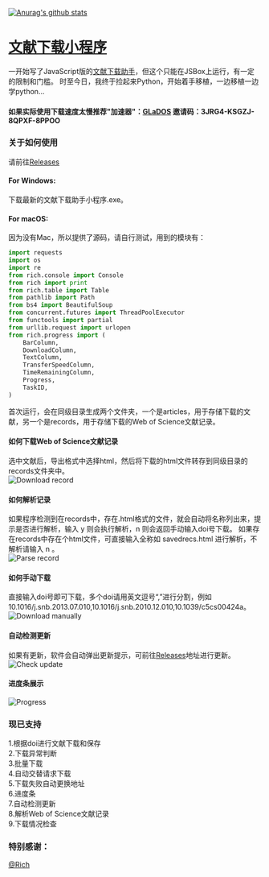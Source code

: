 [![Anurag's github stats](https://github-readme-stats.vercel.app/api?username=evilbutcher)](https://github.com/anuraghazra/github-readme-stats)

# [文献下载小程序](https://github.com/evilbutcher/Python/tree/master/ArticlesHelper)
一开始写了JavaScript版的[文献下载助手](https://github.com/evilbutcher/Code/tree/master/%E6%96%87%E7%8C%AE%E4%B8%8B%E8%BD%BD/%E6%96%87%E7%8C%AE%E4%B8%8B%E8%BD%BD%E5%8A%A9%E6%89%8B)，但这个只能在JSBox上运行，有一定的限制和门槛。
时至今日，我终于捡起来Python，开始着手移植，一边移植一边学python...  
#### 如果实际使用下载速度太慢推荐"加速器"：[GLaDOS](https://github.com/glados-network/GLaDOS) 邀请码：3JRG4-KSGZJ-8QPXF-8PPOO
### 关于如何使用
请前往[Releases](https://github.com/evilbutcher/Python/releases)  

#### For Windows:  
下载最新的文献下载助手小程序.exe。  
#### For macOS:  
因为没有Mac，所以提供了源码，请自行测试，用到的模块有：
```python
import requests
import os
import re
from rich.console import Console
from rich import print
from rich.table import Table
from pathlib import Path
from bs4 import BeautifulSoup
from concurrent.futures import ThreadPoolExecutor
from functools import partial
from urllib.request import urlopen
from rich.progress import (
    BarColumn,
    DownloadColumn,
    TextColumn,
    TransferSpeedColumn,
    TimeRemainingColumn,
    Progress,
    TaskID,
)
```
首次运行，会在同级目录生成两个文件夹，一个是articles，用于存储下载的文献，另一个是records，用于存储下载的Web of Science文献记录。
#### 如何下载Web of Science文献记录
选中文献后，导出格式中选择html，然后将下载的html文件转存到同级目录的records文件夹中。  
![Download record](https://github.com/evilbutcher/Python/blob/master/ArticlesHelper/How_to_Use/download_record.gif)
#### 如何解析记录
如果程序检测到在records中，存在.html格式的文件，就会自动将名称列出来，提示是否进行解析，输入 y 则会执行解析，n 则会返回手动输入doi号下载。
如果存在records中存在个html文件，可直接输入全称如 savedrecs.html 进行解析，不解析请输入 n 。  
![Parse record](https://github.com/evilbutcher/Python/blob/master/ArticlesHelper/How_to_Use/parse_records.gif)
#### 如何手动下载
直接输入doi号即可下载，多个doi请用英文逗号“,”进行分割，例如 10.1016/j.snb.2013.07.010,10.1016/j.snb.2010.12.010,10.1039/c5cs00424a。  
![Download manually](https://github.com/evilbutcher/Python/blob/master/ArticlesHelper/How_to_Use/download_manually.gif)
#### 自动检测更新
如果有更新，软件会自动弹出更新提示，可前往[Releases](https://github.com/evilbutcher/Python/releases)地址进行更新。  
![Check update](https://github.com/evilbutcher/Python/blob/master/ArticlesHelper/How_to_Use/check_update.gif)
#### 进度条展示
![Progress](https://github.com/evilbutcher/Python/blob/master/ArticlesHelper/How_to_Use/progress.jpg)

### 现已支持
1.根据doi进行文献下载和保存  
2.下载异常判断  
3.批量下载  
4.自动交替请求下载  
5.下载失败自动更换地址  
6.进度条  
7.自动检测更新  
8.解析Web of Science文献记录  
9.下载情况检查

### 特别感谢：
[@Rich](https://github.com/willmcgugan/rich)